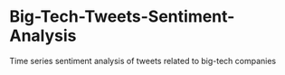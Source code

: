 # Big-Tech-Tweets-Sentiment-Analysis
Time series sentiment analysis of tweets related to big-tech companies

